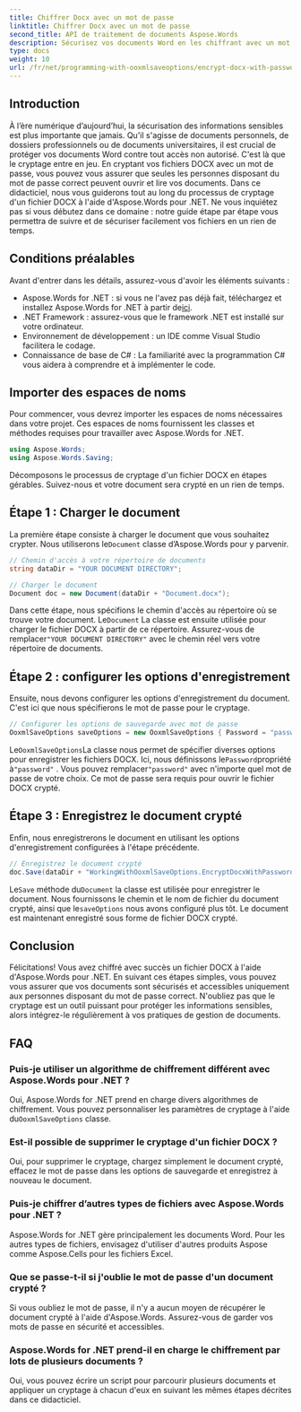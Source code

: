 ```yaml
---
title: Chiffrer Docx avec un mot de passe
linktitle: Chiffrer Docx avec un mot de passe
second_title: API de traitement de documents Aspose.Words
description: Sécurisez vos documents Word en les chiffrant avec un mot de passe à l'aide d'Aspose.Words pour .NET. Suivez notre guide étape par étape pour protéger vos informations sensibles.
type: docs
weight: 10
url: /fr/net/programming-with-ooxmlsaveoptions/encrypt-docx-with-password/
---
```

## Introduction

À l’ère numérique d’aujourd’hui, la sécurisation des informations sensibles est plus importante que jamais. Qu'il s'agisse de documents personnels, de dossiers professionnels ou de documents universitaires, il est crucial de protéger vos documents Word contre tout accès non autorisé. C'est là que le cryptage entre en jeu. En cryptant vos fichiers DOCX avec un mot de passe, vous pouvez vous assurer que seules les personnes disposant du mot de passe correct peuvent ouvrir et lire vos documents. Dans ce didacticiel, nous vous guiderons tout au long du processus de cryptage d'un fichier DOCX à l'aide d'Aspose.Words pour .NET. Ne vous inquiétez pas si vous débutez dans ce domaine : notre guide étape par étape vous permettra de suivre et de sécuriser facilement vos fichiers en un rien de temps.

## Conditions préalables

Avant d'entrer dans les détails, assurez-vous d'avoir les éléments suivants :

-  Aspose.Words for .NET : si vous ne l'avez pas déjà fait, téléchargez et installez Aspose.Words for .NET à partir de[ici](https://releases.aspose.com/words/net/).
- .NET Framework : assurez-vous que le framework .NET est installé sur votre ordinateur.
- Environnement de développement : un IDE comme Visual Studio facilitera le codage.
- Connaissance de base de C# : La familiarité avec la programmation C# vous aidera à comprendre et à implémenter le code.

## Importer des espaces de noms

Pour commencer, vous devrez importer les espaces de noms nécessaires dans votre projet. Ces espaces de noms fournissent les classes et méthodes requises pour travailler avec Aspose.Words for .NET.

```csharp
using Aspose.Words;
using Aspose.Words.Saving;
```

Décomposons le processus de cryptage d'un fichier DOCX en étapes gérables. Suivez-nous et votre document sera crypté en un rien de temps.

## Étape 1 : Charger le document

 La première étape consiste à charger le document que vous souhaitez crypter. Nous utiliserons le`Document` classe d’Aspose.Words pour y parvenir.

```csharp
// Chemin d'accès à votre répertoire de documents
string dataDir = "YOUR DOCUMENT DIRECTORY";  

// Charger le document
Document doc = new Document(dataDir + "Document.docx");
```

 Dans cette étape, nous spécifions le chemin d'accès au répertoire où se trouve votre document. Le`Document` La classe est ensuite utilisée pour charger le fichier DOCX à partir de ce répertoire. Assurez-vous de remplacer`"YOUR DOCUMENT DIRECTORY"` avec le chemin réel vers votre répertoire de documents.

## Étape 2 : configurer les options d'enregistrement

Ensuite, nous devons configurer les options d'enregistrement du document. C'est ici que nous spécifierons le mot de passe pour le cryptage.

```csharp
// Configurer les options de sauvegarde avec mot de passe
OoxmlSaveOptions saveOptions = new OoxmlSaveOptions { Password = "password" };
```

 Le`OoxmlSaveOptions`La classe nous permet de spécifier diverses options pour enregistrer les fichiers DOCX. Ici, nous définissons le`Password`propriété à`"password"` . Vous pouvez remplacer`"password"` avec n'importe quel mot de passe de votre choix. Ce mot de passe sera requis pour ouvrir le fichier DOCX crypté.

## Étape 3 : Enregistrez le document crypté

Enfin, nous enregistrerons le document en utilisant les options d'enregistrement configurées à l'étape précédente.

```csharp
// Enregistrez le document crypté
doc.Save(dataDir + "WorkingWithOoxmlSaveOptions.EncryptDocxWithPassword.docx", saveOptions);
```

 Le`Save` méthode du`Document` la classe est utilisée pour enregistrer le document. Nous fournissons le chemin et le nom de fichier du document crypté, ainsi que le`saveOptions` nous avons configuré plus tôt. Le document est maintenant enregistré sous forme de fichier DOCX crypté.

## Conclusion

Félicitations! Vous avez chiffré avec succès un fichier DOCX à l'aide d'Aspose.Words pour .NET. En suivant ces étapes simples, vous pouvez vous assurer que vos documents sont sécurisés et accessibles uniquement aux personnes disposant du mot de passe correct. N'oubliez pas que le cryptage est un outil puissant pour protéger les informations sensibles, alors intégrez-le régulièrement à vos pratiques de gestion de documents.

## FAQ

### Puis-je utiliser un algorithme de chiffrement différent avec Aspose.Words pour .NET ?

Oui, Aspose.Words for .NET prend en charge divers algorithmes de chiffrement. Vous pouvez personnaliser les paramètres de cryptage à l'aide du`OoxmlSaveOptions` classe.

### Est-il possible de supprimer le cryptage d'un fichier DOCX ?

Oui, pour supprimer le cryptage, chargez simplement le document crypté, effacez le mot de passe dans les options de sauvegarde et enregistrez à nouveau le document.

### Puis-je chiffrer d’autres types de fichiers avec Aspose.Words pour .NET ?

Aspose.Words for .NET gère principalement les documents Word. Pour les autres types de fichiers, envisagez d'utiliser d'autres produits Aspose comme Aspose.Cells pour les fichiers Excel.

### Que se passe-t-il si j'oublie le mot de passe d'un document crypté ?

Si vous oubliez le mot de passe, il n'y a aucun moyen de récupérer le document crypté à l'aide d'Aspose.Words. Assurez-vous de garder vos mots de passe en sécurité et accessibles.

### Aspose.Words for .NET prend-il en charge le chiffrement par lots de plusieurs documents ?

Oui, vous pouvez écrire un script pour parcourir plusieurs documents et appliquer un cryptage à chacun d'eux en suivant les mêmes étapes décrites dans ce didacticiel.
